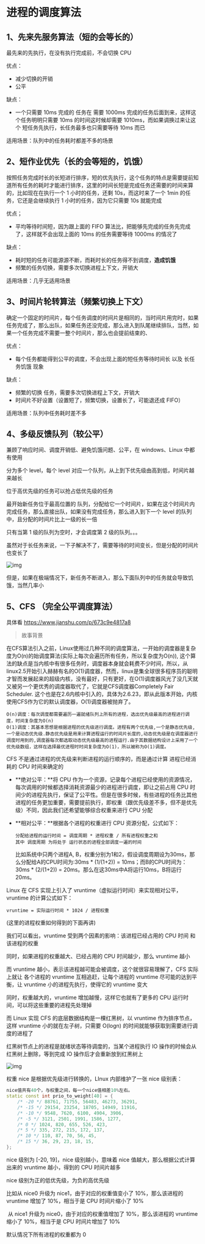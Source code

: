 # 进程的调度算法

## 1、先来先服务算法（短的会等长的）

最先来的先执行，在没有执行完成前，不会切换 CPU 



优点：

- 减少切换的开销
- 公平

缺点：

- 一个只需要 10ms 完成的 任务在 需要 1000ms 完成的任务后面到来，这样这个任务明明只需要 10ms 的时间这时候却需要 1010ms，而如果调换过来让这个 短任务先执行，长任务最多也只需要等待 10ms 而已

适用场景：队列中的任务耗时都差不多的场景



## 2、短作业优先（长的会等短的，饥饿）

按照任务完成时长的长短进行排序，短的优先执行，这个任务的特点是需要提前知道所有任务的耗时才能进行排序，这里的时间长短是完成任务还需要的时间来算的，比如现在在执行一个 1 小时的任务，还剩 10s，而这时来了一个 1min 的任务，它还是会继续执行 1 小时的任务，因为它只需要 10s 就能完成



优点；

- 平均等待时间短，因为跟上面的 FIFO 算法比，把能够先完成的任务先完成了，这样就不会出现上面的 10ms 的任务需要等待 1000ms 的情况了

缺点：

- 耗时短的任务可能源源不断，而耗时长的任务得不到调度，**造成饥饿**
- 频繁的任务切换，需要多次切换进程上下文，开销大

适用场景：几乎无适用场景



## 3、时间片轮转算法（频繁切换上下文）

确定一个固定的时间片，每个任务调度的时间片是相同的，当时间片用完时，如果任务完成了，那么出队，如果任务还没完成，那么进入到队尾继续排队，当然，如果一个任务完成不需要一整个时间片，那么也会提前结束的、



优点：

- 每个任务都能得到公平的调度，不会出现上面的短任务等待时间长 以及 长任务饥饿 现象

缺点：

- 频繁的切换 任务，需要多次切换进程上下文，开销大
- 时间片不好设置（设置短了，频繁切换，设置长了，可能退还成 FIFO）

适用场景：队列中任务耗时差不多





## 4、多级反馈队列（较公平）

兼顾了响应时间、调度开销低、避免饥饿问题、公平，在 windows、Linux 中都有使用



分为多个 level，每个 level 对应一个队列，从上到下优先级由高到低，时间片越来越长

位于高优先级的任务可以抢占低优先级的任务

最开始新任务位于最高位置的 队列，分配给它一个时间片，如果在这个时间片内完成任务，那么直接出队，如果没有完成任务，那么进入到下一个 level 的队列中，且分配的时间片比上一级的长一倍

只有当第 1 级的队列为空时，才会调度第 2 级的队列。。。

虽然对于长任务来说，一下子解决不了，需要等待的时间变长，但是分配的时间片也变长了

![img](https://pic4.zhimg.com/80/v2-8a100f3d3e2ba0d97b164b685b5ed394_720w.jpg)





但是，如果在极端情况下，新任务不断进入，那么下面队列中的任务就会导致饥饿，当然几率小



## 5、CFS （完全公平调度算法）

具体看  https://www.jianshu.com/p/673c9e4817a8 



> 故事背景

在CFS算法引入之前，Linux使用过几种不同的调度算法，一开始的调度器是复杂度为O(n)的始调度算法(实际上每次会遍历所有任务，所以复杂度为O(n)), 这个算法的缺点是当内核中有很多任务时，调度器本身就会耗费不少时间，所以，从linux2.5开始引入赫赫有名的O(1)调度器，然而，linux是集全球很多程序员的聪明才智而发展起来的超级内核，没有最好，只有更好，在O(1)调度器风光了没几天就又被另一个更优秀的调度器取代了，它就是CFS调度器Completely Fair Scheduler. 这个也是在2.6内核中引入的，具体为2.6.23，即从此版本开始，内核使用CFS作为它的默认调度器，O(1)调度器被抛弃了。

```
O(n)调度：每次调度都需要遍历一遍就绪队列上所有的进程，选出优先级最高的进程进行调度，时间复杂度为O(n)
O(1)调度：其基本思想是根据进程的优先级进行调度。进程有两个优先级,一个是静态优先级,一个是动态优先级.静态优先级是用来计算进程运行的时间片长度的,动态优先级是在调度器进行调度时用到的,调度器每次都选取动态优先级最高的进程运行.由于其数据结构设计上采用了一个优先级数组，这样在选择最优进程时时间复杂度为O(1)，所以被称为O(1)调度。
```



CFS 不是通过进程的优先级来判断进程的运行顺序的，而是通过计算 进程已经消耗的 CPU 时间来确定的

- **绝对公平：**将 CPU 作为一个资源，记录每个进程已经使用的资源情况，每次调用的时候都选择消耗资源最少的进程进行调度，即让之前占用 CPU 时间少的进程先执行，保证了公平性。但是在很多时候，有些进程的任务比其他进程的任务更加重要，需要提前执行，即权重（跟优先级差不多，但不是优先级）不同，因此我们还希望能够综合权重来进行  CPU 分配

- **相对公平：**根据各个进程的权重进行 CPU 资源分配，公式如下：

  ```
  分配给进程的运行时间 = 调度周期 * 进程权重 / 所有进程权重之和 
  其中 调度周期 为将处于 运行状态的进程全部调度一遍的时间
  ```

  比如系统中只两个进程A, B，权重分别为1和2，假设调度周期设为30ms，那么分配给A的CPU时间为:30ms * (1/(1+2)) = 10ms；而B的CPU时间为：30ms * (2/(1+2)) = 20ms。那么在这30ms中A将运行10ms，B将运行20ms。



Linux 在 CFS 实现上引入了 vruntime（虚拟运行时间）来实现相对公平，vruntime 的计算公式如下：

```
vruntime = 实际运行时间 * 1024 / 进程权重 
```

(这里的进程权重如何得到的下面再讲)

我们可以看出，vruntime 受到两个因素的影响：该进程已经占用的 CPU 时间 和 该进程的权重

同时，如果进程的权重越大、已经占用的 CPU 时间越少，那么 vruntime 越小

而 vruntime 越小，表示该进程越可能会被调度，这个就很容易理解了，CFS 实际上就让 各个进程的 vruntime 互相追赶，让每个进程的 vruntime 尽可能的达到平衡，让 vruntime 小的进程先执行，使得它的 vruntime 变大

同时，权重越大的，vruntime 增加越慢，这样它也就有了更多的 CPU 运行时间，可以将这些重要的进程先处理掉



而 Linux 实现 CFS 的底层数据结构是一棵红黑树，以 vruntime 作为排序节点，这样 vruntime 小的就在左子树，只需要 O(logn) 的时间就能够获取到需要进行调度的进程了

红黑树节点上的进程是就绪状态等待调度的，当某个进程执行 IO 操作的时候会从红黑树上删除，等到完成 IO 操作后才会重新放到红黑树上

 ![img](https://pic4.zhimg.com/80/v2-d5580bfcf145ba594295e22525e09933_720w.jpg)

 

权重 nice 是根据优先级进行转换的，LInux 内部维护了一张 nice 级别表：

```C++
nice值共有40个，与权重之间，每一个nice值相差10%左右。
static const int prio_to_weight[40] = {
    /* -20 */ 88761, 71755, 56483, 46273, 36291,
    /* -15 */ 29154, 23254, 18705, 14949, 11916,
    /* -10 */ 9548, 7620, 6100, 4904, 3906,
    /* -5 */ 3121, 2501, 1991, 1586, 1277,
    /* 0 */ 1024, 820, 655, 526, 423,
    /* 5 */ 335, 272, 215, 172, 137,
    /* 10 */ 110, 87, 70, 56, 45,
    /* 15 */ 36, 29, 23, 18, 15,
};
```

nice 级别为 [-20, 19]，nice 级别越小，意味着 nice 值越大，那么根据公式计算出来的 vruntime 越小，得到的 CPU 时间片越多

nice 级别为正的低优先级，为负的高优先级



比如从 nice0 升级为 nice1，由于对应的权重值变小了 10%，那么该进程的 vruntime 增加了 10%，相当于是 CPU 时间片缩小了 10%

​	从 nice1 升级为 nice0，由于对应的权重值增加了 10%，那么该进程的 vruntime 缩小了 10%，相当于是 CPU 时间片增加了 10%

默认情况下所有进程的权重都为 0